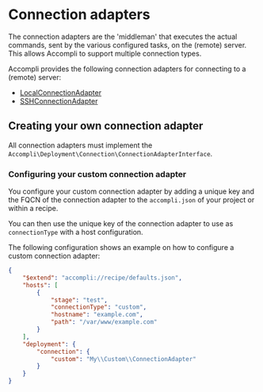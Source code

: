 # Connection adapters
The connection adapters are the 'middleman' that executes the actual commands, sent by the various configured tasks, on the (remote) server.
This allows Accompli to support multiple connection types.

Accompli provides the following connection adapters for connecting to a (remote) server:

* [LocalConnectionAdapter](connection-adapters/LocalConnectionAdapter.md)
* [SSHConnectionAdapter](connection-adapters/SSHConnectionAdapter.md)

## Creating your own connection adapter
All connection adapters must implement the `Accompli\Deployment\Connection\ConnectionAdapterInterface`.

### Configuring your custom connection adapter
You configure your custom connection adapter by adding a unique key and the FQCN of the connection adapter to the `accompli.json` of your project or within a recipe.

You can then use the unique key of the connection adapter to use as `connectionType` with a host configuration.

The following configuration shows an example on how to configure a custom connection adapter:
``` json
{
    "$extend": "accompli://recipe/defaults.json",
    "hosts": [
        {
            "stage": "test",
            "connectionType": "custom",
            "hostname": "example.com",
            "path": "/var/www/example.com"
        }
    ],
    "deployment": {
        "connection": {
            "custom": "My\\Custom\\ConnectionAdapter"
        }
    }
}
```
